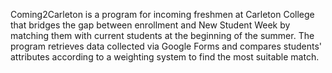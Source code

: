 Coming2Carleton is a program for incoming freshmen at Carleton College that bridges the gap between enrollment and New Student Week by matching them with current students at the beginning of the summer. The program retrieves data collected via Google Forms and compares students' attributes according to a weighting system to find the most suitable match.
